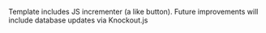 Template includes JS incrementer (a like button). Future improvements will include database updates via Knockout.js
